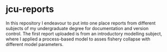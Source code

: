 # jcu-reports

In this repository I endeavour to put into one place reports from different subjects of my undergraduate degree for documentation and version control. The first report uploaded is from an introductory modelling subject, where I applied a process-based model to asses fishery collapse with different model parameters.  
